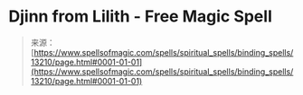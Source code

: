 <!--yml

category: 未分类

date: 2024-06-12 18:51:34

-->

# Djinn from Lilith - Free Magic Spell

> 来源：[https://www.spellsofmagic.com/spells/spiritual_spells/binding_spells/13210/page.html#0001-01-01](https://www.spellsofmagic.com/spells/spiritual_spells/binding_spells/13210/page.html#0001-01-01)
